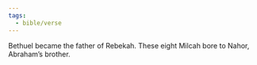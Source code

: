 ```yaml
---
tags:
  - bible/verse
---
```

Bethuel became the father of Rebekah. These eight Milcah bore to Nahor, Abraham’s brother.